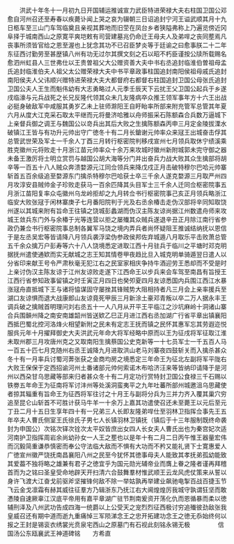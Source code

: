 <!-- { "loadSidebar": true } -->
　　洪武十年冬十一月初九日开国辅运推诚宣力武臣特进荣禄大夫右柱国卫国公邓愈自河州召还至寿春以疾薨讣闻上哭之哀为辍朝三日诏追封宁河王谥武顺其月十九日柩车至三山门车驾临奠且亲视其葬地而旧茔在凤台乡者狭隘弗称上乃遍览傍近冈阜择于城南西山之原寛平爽垲敕有司营建墓兆仍命迁王母夫人及弟哻之丧同塟焉凡丧事所须皆官给之恩至渥也上犹念其功不已召臣梦炎等于廷谕之曰愈事朕二十二年东征西讨勤劳至甚歴镇八州有功无过尔其撰文刻之石以昭不朽臣谨按公牍所载赐名愈泗州虹县人三世弗仕以王贵曽祖父大公赠资善大夫中书右丞追封临淮伯曽祖母孟氏追封临淮伯夫人祖父太公赠荣禄大夫中书平章政事柱国追封南阳侯祖母戚氏追封南阳侯夫人父讳顺兴赠特进荣禄大夫大都督府右都督右柱国追封卫国公母张氏追封卫国公夫人王生而魁伟幼有大志勇略过人元季壬辰天下云扰王父卫国公起兵于乡遂戌临濠与元兵战死之长兄反隆代领其众未几友隆病卒众推王领军事年方十六王出战必挺身破敌军中咸服其勇岁乙未上驻师滁阳王自盱眙率所部来附充管军总管其年夏六月从度大江克采石取太平继而元将曼济哈雅以舟师振采石陈额森合兵数万逼城下上亲督兵御之调王与魏国公以竒兵出其后大败之生擒陈额森丙申三月定金陵拔溧水破镇江王皆与有功升元帅出守广徳冬十有二月长鎗谢元帅率众来冦王出城奋击俘其总管武世荣及军士一千余人丁酉三月转行枢密院判移戌宣州七月领兵取休宁绩溪乘胜克徽州元将败走十月浙江苗元帅率众十余万来攻城时徽州新附城郭未完守御之器未备王激厉将士明立赏罚与越国公胡大海等分门并出奋兵力战大败其众生擒部将胡辛等一百五十八人贼众奔溃婺源元江同佥领兵来降戊戍正月击破特穆尔巴哈元帅寨斩首五百余级追至婺源东门擒杀特穆尔巴哈获士卒三千余人遂克婺源三月取严州四月攻淳安县贼帅金子珍败走获马一百余匹降其头目军士三千余人迁同佥枢密院事五月浙江苗阳复率众屯徽州乌龙岭拒却之九月转佥书行枢密院事己亥正月领兵略浙江临安大败张冦于闲林寨庚子七月番阳院判于光及右丞余椿击走伪汉部将辛同知取饶州遂以其城来附有旨命王往镇之饶城彭蠡湖而伪汉主陈友谅尚据江州数遣舟师来攻城王敛兵东门外与余椿于光等连营以拒之屡殱其众贼兵遂退辛丑正月除江南行省参政仍兼佥书行枢密院事总制各翼军马饶之境内弄兵者尚怀疑阻王推诚结纳抚以恩信于是左丞吴宏等皆请降八月领兵袭浮梁伪参政侯邦佐弃城遁八月取乐平击败萧总管五千余众擒万户彭寿等六十八人饶境悉定进取江西十月驻兵于临川之平塘时邓克明据抚州遣使通欵而实无献城之志王知其情卷甲夜趋比旦入城克明单骑遁翌日遣人以分省印来献王号令严肃秋毫无犯江右之民室家相庆争持牛酒迎劳王悉却而不受是时上亲讨伪汉主陈友谅于江州友谅败走遂下江西命王以步兵来会车驾至南昌有旨授王江西行省参知政事留镇之时壬寅正月四日也癸夘夏四月友谅悉国内兵围江西江水暴涨冦舟直抵城下王与诸将恊谋固守屡挫其锋贼势大阻相持者凡三月会上亲率援兵至湖口友谅惧而退大战康郎山友谅竟死甲辰三月新涂土豪邓青叛以卒二万人据永丰王调兵破之擒贼首明理问刘右丞五十一人八月从开平王平临江之沙坑麻岭十洞诸山寨合兵围贑州降之南安南雄韶州皆送欵乙巳正月进江西右丞加湖广行省平章出镇襄阳西抵巴蜀北控河洛烽火相望新附之民未有定志王抚而镇之民怀其惠军忘其劳遐迩悦服呉元年十月擢拜御史大夫洪武元年命大将军经略中原而以王为征戌将军征取江淮未取州郡三月攻唐州克之又取南阳生擒蔡国公史克新等一十七员军士一千五百人马一百五十匹七月克随州右丞王诚降九月进取洪山老马刘寨夜四鼓斩关而入擒杀甚众冬十有一月率兵讨蜀河莾张获之金商均房之境悉定三年命王为征北左副将军平陇右大败王保保于定西招谕河州土番诸部元帅何索诺木布哈济汪来等皆纳印请降于是河州以西朶甘乌思藏等部来归者甚众冬十有二月定功行赏特封卫国公食禄三千石赐以铁劵五年命王为征南将军讨沣州等处溪洞蛮夷平之九年吐蕃所部州城邀沮乌思藏使者掠其辎重有旨命王为征西将军往讨之十月王与副将分兵为三并力齐入覆其巢穴穷追至昆仑山斩首不可胜计获马牛羊一十余万上嘉其功遣使召还未至薨王以元后至元丁丑二月十五日生享年四十有一兄弟三人长即友隆弟哻仕至羽林卫指挥佥事先王五年卒夫人曹氏侧室王氏徐氏子男七人长镇羽林卫镇抚（镇后于十三年服制既终命袭封为申国公）次铭次铎次铨次太平奴皆庶出女四人长女夫人曹氏出也为秦宫妃次适河南护卫指挥周岩余尚幼孙女一人王之塟也以是年十有二月二日丙午惟王器量宏伟而沉毅简重谦恭慎密而奉公守法临大敌而不惧有大功而不矜又能礼贤下士寛惠爱人广徳宣州徽严饶抚南昌襄阳八州之民至今犹怀其徳事母夫人能致其孝抚弟孤幼能致其爱葢不独将略之雄兼有君子之徳宜乎为国元勋光辅帝业而膺上眷之隆者谨再拜稽首而为之铭曰圣皇受命地辟天开扫清六合鼓舞羣材惟武顺王云龙风虎仗策来从誓以身许飞渡大江奋戈前驱斧坚摧锋何敌不除一举姑孰再举建业飙驰电掣百战百捷玉节飞云金戈凛霜有赫其威往征羣方乃辑浙东乃抚江右大阃煌煌厉我城守孰谓狂坚而敢慿陵自速厥辜江汉底平帝用有嘉平章湖广驻节荆南爰资开荡化仇而恩循暴而柔以徳辅刑泽及八州武功告成四海一统爵以上公受天之宠烈烈征西极讨穷追殱彼劲敌张我皇威召还有期中道而逝九重痛悼三军陨涕念王之忠开拓建功念王之徳无忝始终何以报之王封是锡衮衣绣裳光贲泉宅西山之原墓门有石视此刻铭永锡无极
　　
　　信国汤公东瓯襄武王神道碑铭　　方希直
　　
